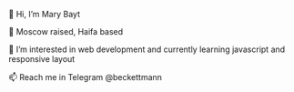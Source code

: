 👋 Hi, I’m Mary Bayt

🌱 Moscow raised, Haifa based
  
👀 I’m interested in web development and currently learning javascript and responsive layout  

📫 Reach me in Telegram @beckettmann 
